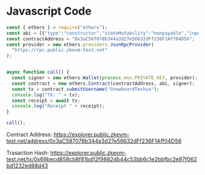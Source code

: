 # Javascript Code

```javascript
const { ethers } = require("ethers");
const abi = [{"type":"constructor","stateMutability":"nonpayable","inputs":[{"type":"string","name":"_username","internalType":"string"}]},{"type":"event","name":"NewSubmission","inputs":[{"type":"address","name":"sender","internalType":"address","indexed":false},{"type":"string","name":"message","internalType":"string","indexed":false}],"anonymous":false},{"type":"function","stateMutability":"view","outputs":[{"type":"string","name":"","internalType":"string"}],"name":"getCurrentSubmission","inputs":[]},{"type":"function","stateMutability":"nonpayable","outputs":[],"name":"submitUsername","inputs":[{"type":"string","name":"_username","internalType":"string"}]}];
const contractAddress = "0x3aC587078b344a3d27e56632dFf236F1Aff04D56";
const provider = new ethers.providers.JsonRpcProvider(
  "https://rpc.public.zkevm-test.net"
);


async function call() {
  const signer = new ethers.Wallet(process.env.PRIVATE_KEY, provider);
  const contract = new ethers.Contract(contractAddress, abi, signer);
  const tx = contract.submitUsername("SnowboardTechie");
  console.log("TX: " + tx);
  const receipt = await tx;
  console.log("Receipt " + receipt);
}

call();
```

Contract Address: https://explorer.public.zkevm-test.net/address/0x3aC587078b344a3d27e56632dFf236F1Aff04D56

Trasaction Hash: https://explorer.public.zkevm-test.net/tx/0x69becd858cb8f81bd12f9882db44c53bb6c1e2bbfbc2e97f062bd1232ed88d43

